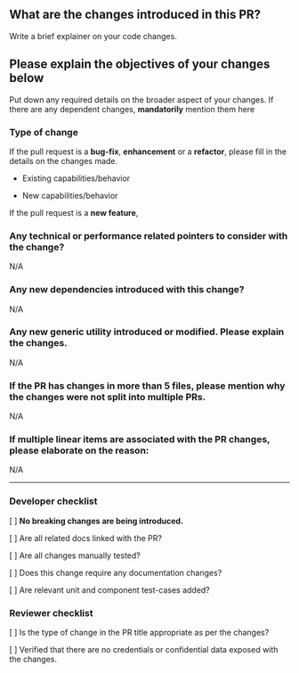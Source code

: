## What are the changes introduced in this PR?

Write a brief explainer on your code changes.

## Please explain the objectives of your changes below

Put down any required details on the broader aspect of your changes. If there are any dependent changes, **mandatorily** mention them here

### Type of change

If the pull request is a **bug-fix**, **enhancement** or a **refactor**, please fill in the details on the changes made.

- Existing capabilities/behavior

- New capabilities/behavior

If the pull request is a **new feature**,

### Any technical or performance related pointers to consider with the change?

N/A

### Any new dependencies introduced with this change?

N/A

### Any new generic utility introduced or modified. Please explain the changes.

N/A

### If the PR has changes in more than 5 files, please mention why the changes were not split into multiple PRs.

N/A

### If multiple linear items are associated with the PR changes, please elaborate on the reason:

N/A

<hr>

### Developer checklist

[ ] **No breaking changes are being introduced.**

[ ] Are all related docs linked with the PR?

[ ] Are all changes manually tested?

[ ] Does this change require any documentation changes?

[ ] Are relevant unit and component test-cases added?

### Reviewer checklist

[ ] Is the type of change in the PR title appropriate as per the changes?

[ ] Verified that there are no credentials or confidential data exposed with the changes.
